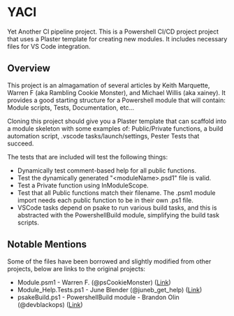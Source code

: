 # YACI

Yet Another CI pipeline project. This is a Powershell CI/CD project project that uses a Plaster template for creating new modules. It includes necessary files for VS Code integration.

## Overview

This project is an almagamation of several articles by Keith Marquette, Warren F (aka Rambling Cookie Monster), and Michael Willis (aka xainey). It provides a good starting structure for a Powershell module that will contain: Module scripts, Tests, Documentation, etc...

Cloning this project should give you a Plaster template that can scaffold into a module skeleton with some examples of: Public/Private functions, a build automation script, .vscode tasks/launch/settings, Pester Tests that succeed.

The tests that are included will test the following things:

- Dynamically test comment-based help for all public functions.
- Test the dynamically generated "\<moduleName\>.psd1" file is valid.
- Test a Private function using InModuleScope.
- Test that all Public functions match their filename. The .psm1 module import needs each public function to be in their own .ps1 file.
- VSCode tasks depend on psake to run various build tasks, and this is abstracted with the PowershellBuild module, simplifying the build task scripts.

## Notable Mentions
Some of the files have been borrowed and slightly modified from other projects, below are links to the original projects:

- Module.psm1 - Warren F. (@psCookieMonster) ([Link](https://github.com/RamblingCookieMonster/PSStackExchange/commit/db1277453374cb16684b35cf93a8f5c97288c41f))
- Module_Help.Tests.ps1 - June Blender (@juneb_get_help) ([Link](https://github.com/juneb/PowerShellHelpDeepDive/commit/7f1df0e9c9e9a0d56196f187fc6f5c6230670e2d))
- psakeBuild.ps1 - PowershellBuild module - Brandon Olin (@devblackops) ([Link](https://github.com/psake/PowerShellBuild))